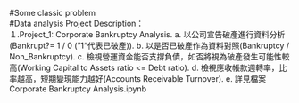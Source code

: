 #Some classic problem  
#Data analysis
Project Description：  
１.Project_1: Corporate Bankruptcy Analysis. 
a. 以公司宣告破產進行資料分析(Bankrupt?= 1 / 0 (”1“代表已破產)). 
b. 以是否已破產作為資料對照(Bankruptcy / Non_Bankruptcy). 
c. 檢視營運資金能否支撐負債，如否將視為破產發生可能性較高(Working Capital to Assets ratio <= Debt ratio). 
d. 檢視應收帳款週轉率，比率越高，短期變現能力越好(Accounts Receivable Turnover). 
e. 詳見檔案Corporate Bankruptcy Analysis.ipynb
